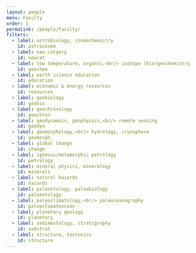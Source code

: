 ```yaml
---
layout: people
menu: Faculty
order: 1
permalink: /people/faculty/
filters:
  - label: astrobiology, cosmochemistry
    id: astrocosmo
  - label: new catgory
    id: newcat
  - label: low temperature, organic,<br/> isotope (bio)geochemistry
    id: geochem
  - label: earth science education
    id: education
  - label: economic & energy resources
    id: resources
  - label: geobiology
    id: geobio
  - label: geochronology
    id: geochron
  - label: geodynamics, geophysics,<br/> remote sensing
    id: geodyn
  - label: geomorphology,<br/> hydrology, cryosphere
    id: geomorph
  - label: global change
    id: change
  - label: igneous/metamorphic petrology
    id: petrology
  - label: mineral physics, mineralogy
    id: minerals
  - label: natural hazards
    id: hazards
  - label: paleontology, paleobiology
    id: paleontology
  - label: paleoclimatology,<br/> paleoceanography
    id: paleoclimateocean
  - label: planetary geology
    id: planetary
  - label: sedimentology, stratigraphy
    id: sedstrat
  - label: structure, tectonics
    id: structure
---
```

